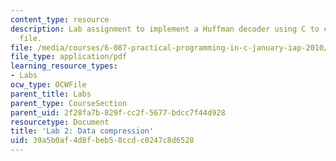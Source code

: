 ```yaml
---
content_type: resource
description: Lab assignment to implement a Huffman decoder using C to compress a data
  file.
file: /media/courses/6-087-practical-programming-in-c-january-iap-2010/39a5b0af4d8fbeb58ccdc0247c8d6528_MIT6_087IAP10_lab02.pdf
file_type: application/pdf
learning_resource_types:
- Labs
ocw_type: OCWFile
parent_title: Labs
parent_type: CourseSection
parent_uid: 2f28fa7b-829f-cc2f-5677-bdcc7f44d928
resourcetype: Document
title: 'Lab 2: Data compression'
uid: 39a5b0af-4d8f-beb5-8ccd-c0247c8d6528
---
```

